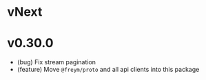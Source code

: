 # vNext

# v0.30.0

- (bug) Fix stream pagination
- (feature) Move `@freym/proto` and all api clients into this package
